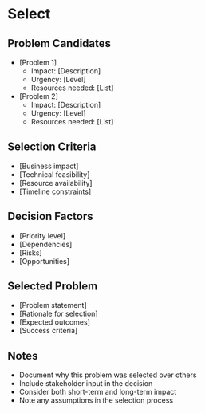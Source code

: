 # Select

## Problem Candidates
- [Problem 1]
  - Impact: [Description]
  - Urgency: [Level]
  - Resources needed: [List]
- [Problem 2]
  - Impact: [Description]
  - Urgency: [Level]
  - Resources needed: [List]

## Selection Criteria
- [Business impact]
- [Technical feasibility]
- [Resource availability]
- [Timeline constraints]

## Decision Factors
- [Priority level]
- [Dependencies]
- [Risks]
- [Opportunities]

## Selected Problem
- [Problem statement]
- [Rationale for selection]
- [Expected outcomes]
- [Success criteria]

## Notes
- Document why this problem was selected over others
- Include stakeholder input in the decision
- Consider both short-term and long-term impact
- Note any assumptions in the selection process 